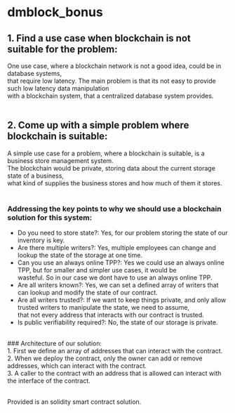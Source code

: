 # dmblock_bonus <br />

## 1. Find a use case when blockchain is not suitable for the problem: <br />
One use case, where a blockchain network is not a good idea, could be in database systems, <br />
that require low latency. The main problem is that its not easy to provide such low latency data manipulation <br />
with a blockchain system, that a centralized database system provides. <br />
<br />

## 2. Come up with a simple problem where blockchain is suitable: <br />
A simple use case for a problem, where a blockchain is suitable, is a business store management system. <br />
The blockchain would be private, storing data about the current storage state of a business, <br />
what kind of supplies the business stores and how much of them it stores. <br />
<br />
### Addressing the key points to why we should use a blockchain solution for this system: <br />
* Do you need to store state?: Yes, for our problem storing the state of our inventory is key. <br />
* Are there multiple writers?: Yes, multiple employees can change and lookup the state of the storage at one time. <br />
* Can you use an always online TPP?: Yes we could use an always online TPP, but for smaller and simpler use cases, it would be <br />
wasteful. So in our case we dont have to use an always online TPP.
* Are all writers known?: Yes, we can set a defined array of writers that can lookup and modify the state of our contract. <br />
* Are all writers trusted?: If we want to keep things private, and only allow trusted writers to manipulate the state, we need to assume, <br />
that not every address that interacts with our contract is trusted. <br />
* Is public verifiability required?: No, the state of our storage is private. <br />
<br />
### Architecture of our solution: <br />
1. First we define an array of addresses that can interact with the contract. <br />
2. When we deploy the contract, only the owner can add or remove addresses, which can interact with the contract. <br />
3. A caller to the contract with an address that is allowed can interact with the interface of the contract. <br />
<br />

Provided is an solidity smart contract solution.

